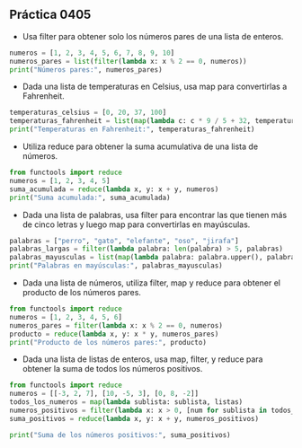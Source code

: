 ## Práctica 0405

* Usa filter para obtener solo los números pares de una lista de enteros.

```python
numeros = [1, 2, 3, 4, 5, 6, 7, 8, 9, 10]
numeros_pares = list(filter(lambda x: x % 2 == 0, numeros))
print("Números pares:", numeros_pares)
```
* Dada una lista de temperaturas en Celsius, usa map para convertirlas a Fahrenheit.

```python
temperaturas_celsius = [0, 20, 37, 100]
temperaturas_fahrenheit = list(map(lambda c: c * 9 / 5 + 32, temperaturas_celsius))
print("Temperaturas en Fahrenheit:", temperaturas_fahrenheit)
```

* Utiliza reduce para obtener la suma acumulativa de una lista de números.

```python
from functools import reduce
numeros = [1, 2, 3, 4, 5]
suma_acumulada = reduce(lambda x, y: x + y, numeros)
print("Suma acumulada:", suma_acumulada)
```
* Dada una lista de palabras, usa filter para encontrar las que tienen más de cinco letras y luego map para convertirlas en mayúsculas.

```python
palabras = ["perro", "gato", "elefante", "oso", "jirafa"]
palabras_largas = filter(lambda palabra: len(palabra) > 5, palabras)
palabras_mayusculas = list(map(lambda palabra: palabra.upper(), palabras_largas))
print("Palabras en mayúsculas:", palabras_mayusculas)
```
* Dada una lista de números, utiliza filter, map y reduce para obtener el producto de los números pares.

```python
from functools import reduce
numeros = [1, 2, 3, 4, 5, 6]
numeros_pares = filter(lambda x: x % 2 == 0, numeros)
producto = reduce(lambda x, y: x * y, numeros_pares)
print("Producto de los números pares:", producto)
```
* Dada una lista de listas de enteros, usa map, filter, y reduce para obtener la suma de todos los números positivos.

```python
from functools import reduce
numeros = [[-3, 2, 7], [10, -5, 3], [0, 8, -2]]
todos_los_numeros = map(lambda sublista: sublista, listas)
numeros_positivos = filter(lambda x: x > 0, [num for sublista in todos_los_numeros for num in sublista])
suma_positivos = reduce(lambda x, y: x + y, numeros_positivos)

print("Suma de los números positivos:", suma_positivos)
```
